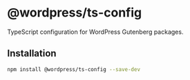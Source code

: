 # @wordpress/ts-config

TypeScript configuration for WordPress Gutenberg packages.

## Installation

```bash
npm install @wordpress/ts-config --save-dev
```
